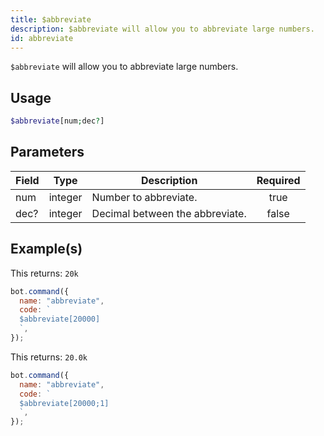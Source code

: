 ```yaml
---
title: $abbreviate
description: $abbreviate will allow you to abbreviate large numbers.
id: abbreviate
---
```


`$abbreviate` will allow you to abbreviate large numbers.

## Usage

```php
$abbreviate[num;dec?]
```

## Parameters

| Field | Type    | Description                     | Required |
| ----- | ------- | ------------------------------- | :------: |
| num   | integer | Number to abbreviate.           |   true   |
| dec?  | integer | Decimal between the abbreviate. |  false   |

## Example(s)

This returns: `20k`

```javascript
bot.command({
  name: "abbreviate",
  code: `
  $abbreviate[20000]
  `,
});
```

This returns: `20.0k`

```javascript
bot.command({
  name: "abbreviate",
  code: `
  $abbreviate[20000;1]
  `,
});
```
